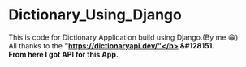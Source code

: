 # Dictionary_Using_Django

This is code for Dictionary Application build using Django.(By me &#128513;)<br>
All thanks to the <b>"https://dictionaryapi.dev/"</b> &#128151.<br> 
<b>From here I got API for this App.</b>
